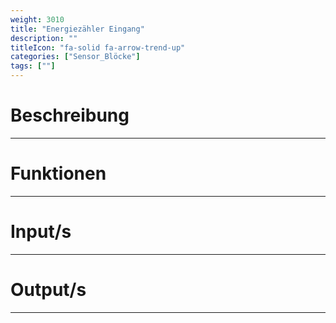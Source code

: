 ```yaml
---
weight: 3010
title: "Energiezähler Eingang"
description: ""
titleIcon: "fa-solid fa-arrow-trend-up"
categories: ["Sensor_Blöcke"]
tags: [""]
---
```



# Beschreibung
---

# Funktionen
---

# Input/s
---

# Output/s
---

